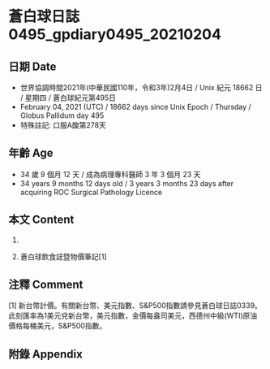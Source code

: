 [_metadata_:encoding]: - "utf-8"
[_metadata_:language]: - "zh-Hant-TW"
[_metadata_:fileformat]: - "markdown"
[_metadata_:MIME_type]: - "text/plain"
[_metadata_:markdown_version]: - "commonmark version 0.29"
[_metadata_:markdown_spec]: - "https://spec.commonmark.org/0.29/"

# 蒼白球日誌0495_gpdiary0495_20210204 #

## 日期 Date ##

* 世界協調時間2021年(中華民國110年，令和3年)2月4日 / Unix 紀元 18662 日 / 星期四 / 蒼白球紀元第495日
* February 04, 2021 (UTC) / 18662 days since Unix Epoch / Thursday / Globus Pallidum day 495
* 特殊註記: 口服A酸第278天

## 年齡 Age ##

* 34 歲 9 個月 12 天 / 成為病理專科醫師 3 年 3 個月 23 天
* 34 years 9 months 12 days old / 3 years 3 months 23 days after acquiring ROC Surgical Pathology Licence

## 本文 Content ##

1. 

    
2. 蒼白球飲食誌暨物價筆記[1]

    

## 注釋 Comment ##

[1] 新台幣計價。有關新台幣、美元指數、S&P500指數請參見蒼白球日誌0339。此刻匯率為1美元兌新台幣，美元指數，金價每盎司美元，西德州中級(WTI)原油價格每桶美元，S&P500指數。



## 附錄 Appendix ##

